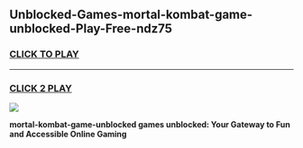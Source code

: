 
## Unblocked-Games-mortal-kombat-game-unblocked-Play-Free-ndz75
<h3>
<a href="https://premium76.site?title=mortal-kombat-game-unblocked&ref=09A">CLICK TO PLAY</a></h3>
<hr>

<h3>
<a href="https://premium76.site?title=mortal-kombat-game-unblocked&ref=09A">CLICK 2 PLAY</a>
  
</h3>

<a href="https://premium76.site?title=mortal-kombat-game-unblocked&ref=09A"><img src="https://clearcache.store/games.png"></a>


**mortal-kombat-game-unblocked games unblocked: Your Gateway to Fun and Accessible Online Gaming**
